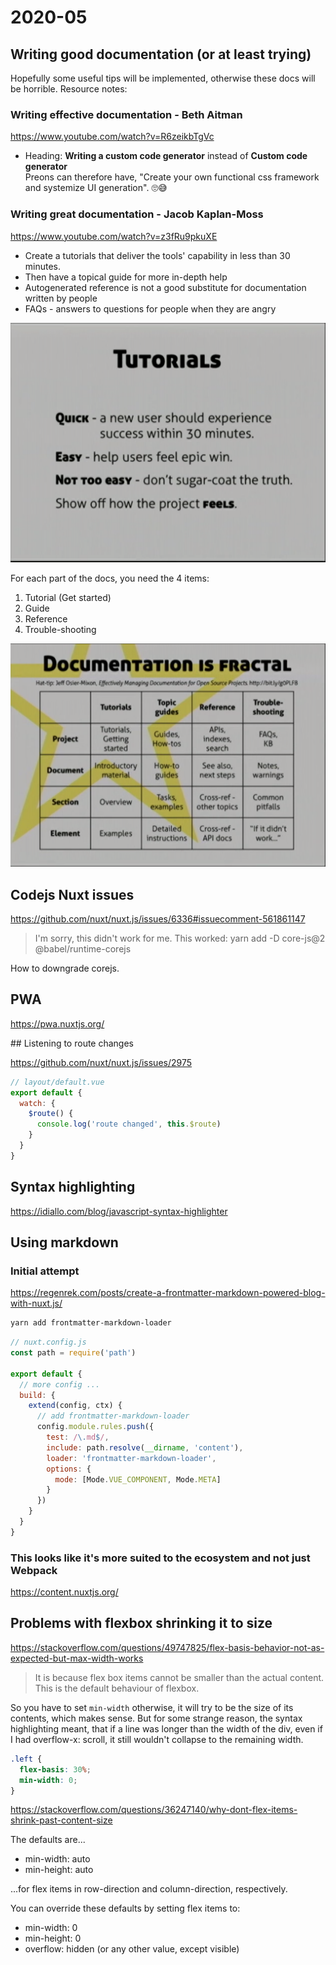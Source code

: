 # 2020-05

## Writing good documentation (or at least trying)

Hopefully some useful tips will be implemented, otherwise these docs will be horrible. Resource notes:

### Writing effective documentation - Beth Aitman

https://www.youtube.com/watch?v=R6zeikbTgVc

- Heading: **Writing a custom code generator** instead of **Custom code generator**  
  Preons can therefore have, "Create your own functional css framework and systemize UI generation". 🙄😅

### Writing great documentation - Jacob Kaplan-Moss

https://www.youtube.com/watch?v=z3fRu9pkuXE

- Create a tutorials that deliver the tools' capability in less than 30 minutes.
- Then have a topical guide for more in-depth help
- Autogenerated reference is not a good substitute for documentation written by people
- FAQs - answers to questions for people when they are angry

![](../images/2020-05-13-21-24-35.png)

For each part of the docs, you need the 4 items:

1. Tutorial (Get started)
2. Guide
3. Reference
4. Trouble-shooting

![](../images/2020-05-13-21-30-25.png)

## Codejs Nuxt issues

https://github.com/nuxt/nuxt.js/issues/6336#issuecomment-561861147

> I'm sorry, this didn't work for me.
> This worked: yarn add -D core-js@2 @babel/runtime-corejs

How to downgrade corejs.

## PWA

https://pwa.nuxtjs.org/

## Listening to route changes

https://github.com/nuxt/nuxt.js/issues/2975

```js
// layout/default.vue
export default {
  watch: {
    $route() {
      console.log('route changed', this.$route)
    }
  }
}
```

## Syntax highlighting

https://idiallo.com/blog/javascript-syntax-highlighter

## Using markdown

### Initial attempt

https://regenrek.com/posts/create-a-frontmatter-markdown-powered-blog-with-nuxt.js/

```bash
yarn add frontmatter-markdown-loader
```

```js
// nuxt.config.js
const path = require('path')

export default {
  // more config ...
  build: {
    extend(config, ctx) {
      // add frontmatter-markdown-loader
      config.module.rules.push({
        test: /\.md$/,
        include: path.resolve(__dirname, 'content'),
        loader: 'frontmatter-markdown-loader',
        options: {
          mode: [Mode.VUE_COMPONENT, Mode.META]
        }
      })
    }
  }
}
```

### This looks like it's more suited to the ecosystem and not just Webpack

https://content.nuxtjs.org/

## Problems with flexbox shrinking it to size

https://stackoverflow.com/questions/49747825/flex-basis-behavior-not-as-expected-but-max-width-works

> It is because flex box items cannot be smaller than the actual content. This is the default behaviour of flexbox.

So you have to set `min-width` otherwise, it will try to be the size of its contents, which makes sense. But for some strange reason, the syntax highlighting meant, that if a line was longer than the width of the div, even if I had overflow-x: scroll, it still wouldn't collapse to the remaining width.

```css
.left {
  flex-basis: 30%;
  min-width: 0;
}
```

https://stackoverflow.com/questions/36247140/why-dont-flex-items-shrink-past-content-size

The defaults are...

- min-width: auto
- min-height: auto

...for flex items in row-direction and column-direction, respectively.

You can override these defaults by setting flex items to:

- min-width: 0
- min-height: 0
- overflow: hidden (or any other value, except visible)
